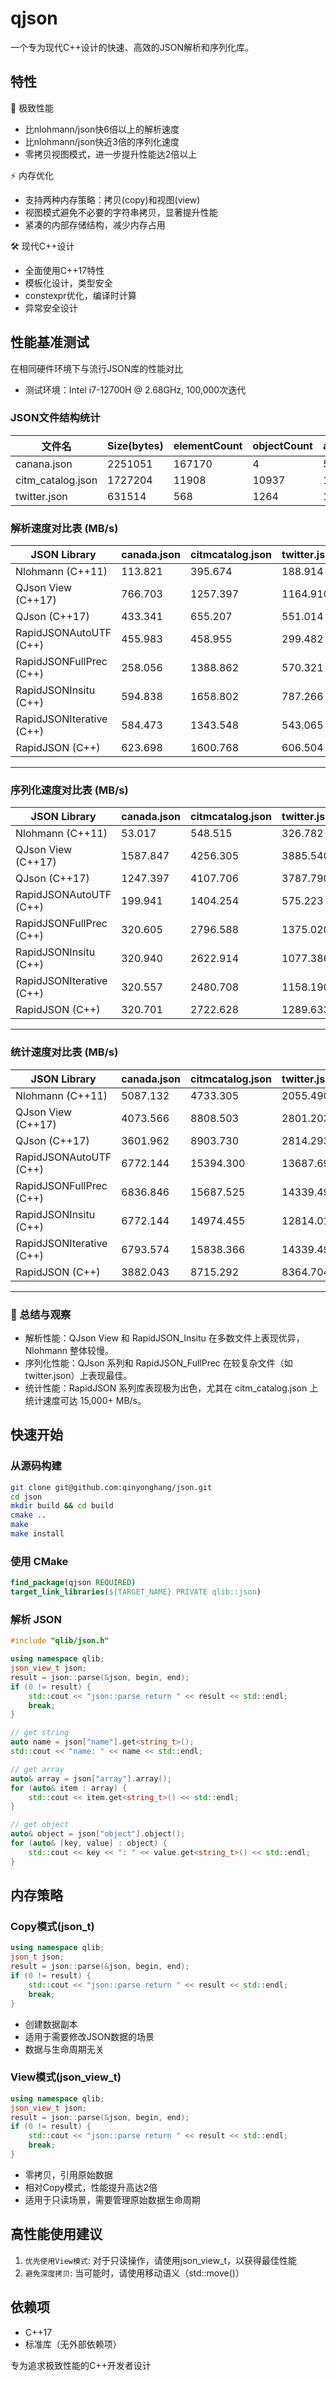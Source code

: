 # qjson

一个专为现代C++设计的快速、高效的JSON解析和序列化库。

## 特性

🚀 极致性能
* 比nlohmann/json快6倍以上的解析速度
* 比nlohmann/json快近3倍的序列化速度
* 零拷贝视图模式，进一步提升性能达2倍以上

⚡ 内存优化
* 支持两种内存策略：拷贝(copy)和视图(view)
* 视图模式避免不必要的字符串拷贝，显著提升性能
* 紧凑的内部存储结构，减少内存占用

🛠 现代C++设计
* 全面使用C++17特性
* 模板化设计，类型安全
* constexpr优化，编译时计算
* 异常安全设计

## 性能基准测试

在相同硬件环境下与流行JSON库的性能对比
+ 测试环境：Intel i7-12700H @ 2.68GHz, 100,000次迭代

### JSON文件结构统计

| 文件名 | Size(bytes) | elementCount | objectCount | arrayCount | numberCount | stringCount | trueCount | falseCount | nullCount |
| -------- | ----------- | ------------ | ----------- | ---------- | ----------  | ----------  | --------- | ---------- | --------- |
| canana.json | 2251051 | 167170 | 4 | 56045 | 111126 | 12 | 0 | 0 | 0 |
| citm_catalog.json | 1727204 | 11908 | 10937 | 10451 | 14392 | 26604 | 0 | 0 | 1263 |
| twitter.json | 631514 | 568 | 1264 | 1050 | 2109 | 18099 | 345 | 2446 | 1946 |

### 解析速度对比表 (MB/s)
| JSON Library            | canada.json | citmcatalog.json | twitter.json |
|-------------------------|-------------|------------------|--------------|
| Nlohmann (C++11)          | 113.821     | 395.674          | 188.914      |
| QJson View (C++17)        | 766.703     | 1257.397         | 1164.910     |
| QJson (C++17)             | 433.341     | 655.207          | 551.014      |
| RapidJSONAutoUTF (C++)    | 455.983     | 458.955          | 299.482      |
| RapidJSONFullPrec (C++)   | 258.056     | 1388.862         | 570.321      |
| RapidJSONInsitu (C++)     | 594.838     | 1658.802         | 787.266      |
| RapidJSONIterative (C++)  | 584.473     | 1343.548         | 543.065      |
| RapidJSON (C++)           | 623.698     | 1600.768         | 606.504      |
---

### 序列化速度对比表 (MB/s)
| JSON Library            | canada.json | citmcatalog.json | twitter.json |
|-------------------------|-------------|------------------|--------------|
| Nlohmann (C++11)          | 53.017      | 548.515           | 326.782       |
| QJson View (C++17)        | 1587.847     | 4256.305          | 3885.540      |
| QJson (C++17)             | 1247.397     | 4107.706          | 3787.790      |
| RapidJSONAutoUTF (C++)    | 199.941     | 1404.254          | 575.223      |
| RapidJSONFullPrec (C++)   | 320.605     | 2796.588          | 1375.020      |
| RapidJSONInsitu (C++)     | 320.940     | 2622.914          | 1077.386      |
| RapidJSONIterative (C++)  | 320.557     | 2480.708          | 1158.190      |
| RapidJSON (C++)           | 320.701     | 2722.628          | 1289.633      |
---

### 统计速度对比表 (MB/s)
| JSON Library            | canada.json | citmcatalog.json | twitter.json |
|-------------------------|-------------|------------------|--------------|
| Nlohmann (C++11)          | 5087.132    | 4733.305         | 2055.490     |
| QJson View (C++17)        | 4073.566    | 8808.503         | 2801.203     |
| QJson (C++17)             | 3601.962    | 8903.730         | 2814.293     |
| RapidJSONAutoUTF (C++)    | 6772.144    | 15394.300        | 13687.697    |
| RapidJSONFullPrec (C++)   | 6836.846    | 15687.525        | 14339.492    |
| RapidJSONInsitu (C++)     | 6772.144    | 14974.455        | 12814.015    |
| RapidJSONIterative (C++)  | 6793.574    | 15838.366        | 14339.492    |
| RapidJSON (C++)           | 3882.043    | 8715.292         | 8364.704     |
---

### 📝 总结与观察
- 解析性能：QJson View 和 RapidJSON_Insitu 在多数文件上表现优异，Nlohmann 整体较慢。
- 序列化性能：QJson 系列和 RapidJSON_FullPrec 在较复杂文件（如 twitter.json）上表现最佳。
- 统计性能：RapidJSON 系列库表现极为出色，尤其在 citm_catalog.json 上统计速度可达 15,000+ MB/s。

## 快速开始

### 从源码构建

```bash
git clone git@github.com:qinyonghang/json.git
cd json
mkdir build && cd build
cmake ..
make
make install
```

### 使用 CMake

```cmake
find_package(qjson REQUIRED)
target_link_libraries(${TARGET_NAME} PRIVATE qlib::json)
```

### 解析 JSON

```cpp
#include "qlib/json.h"

using namespace qlib;
json_view_t json;
result = json::parse(&json, begin, end);
if (0 != result) {
    std::cout << "json::parse return " << result << std::endl;
    break;
}

// get string
auto name = json["name"].get<string_t>();
std::cout << "name: " << name << std::endl;

// get array
auto& array = json["array"].array();
for (auto& item : array) {
    std::cout << item.get<string_t>() << std::endl;
}

// get object
auto& object = json["object"].object();
for (auto& [key, value] : object) {
    std::cout << key << ": " << value.get<string_t>() << std::endl;
}
```

## 内存策略

### Copy模式(json_t)

```cpp
using namespace qlib;
json_t json;
result = json::parse(&json, begin, end);
if (0 != result) {
    std::cout << "json::parse return " << result << std::endl;
    break;
}
```

* 创建数据副本
* 适用于需要修改JSON数据的场景
* 数据与生命周期无关

### View模式(json_view_t)

```cpp
using namespace qlib;
json_view_t json;
result = json::parse(&json, begin, end);
if (0 != result) {
    std::cout << "json::parse return " << result << std::endl;
    break;
}
```

* 零拷贝，引用原始数据
* 相对Copy模式，性能提升高达2倍
* 适用于只读场景，需要管理原始数据生命周期

## 高性能使用建议
1. `优先使用View模式`: 对于只读操作，请使用json_view_t，以获得最佳性能
2. `避免深度拷贝`: 当可能时，请使用移动语义（std::move()）

## 依赖项

* C++17
* 标准库（无外部依赖项）

专为追求极致性能的C++开发者设计
